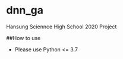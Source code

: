 dnn_ga
=============

Hansung Sciennce High School 2020 Project

##How to use
* Please use Python <= 3.7
